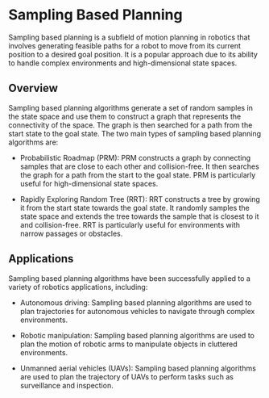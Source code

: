 # Sampling Based Planning

Sampling based planning is a subfield of motion planning in robotics that involves generating feasible paths for a robot to move from its current position to a desired goal position. It is a popular approach due to its ability to handle complex environments and high-dimensional state spaces.

## Overview

Sampling based planning algorithms generate a set of random samples in the state space and use them to construct a graph that represents the connectivity of the space. The graph is then searched for a path from the start state to the goal state. The two main types of sampling based planning algorithms are:

- Probabilistic Roadmap (PRM): PRM constructs a graph by connecting samples that are close to each other and collision-free. It then searches the graph for a path from the start to the goal state. PRM is particularly useful for high-dimensional state spaces.

- Rapidly Exploring Random Tree (RRT): RRT constructs a tree by growing it from the start state towards the goal state. It randomly samples the state space and extends the tree towards the sample that is closest to it and collision-free. RRT is particularly useful for environments with narrow passages or obstacles.

## Applications

Sampling based planning algorithms have been successfully applied to a variety of robotics applications, including:

- Autonomous driving: Sampling based planning algorithms are used to plan trajectories for autonomous vehicles to navigate through complex environments.

- Robotic manipulation: Sampling based planning algorithms are used to plan the motion of robotic arms to manipulate objects in cluttered environments.

- Unmanned aerial vehicles (UAVs): Sampling based planning algorithms are used to plan the trajectory of UAVs to perform tasks such as surveillance and inspection.

